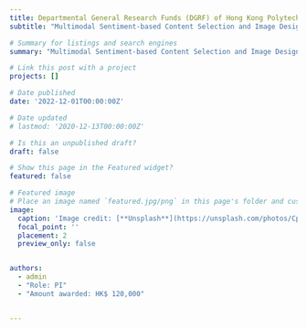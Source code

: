 ```yaml
---
title: Departmental General Research Funds (DGRF) of Hong Kong Polytechnic University
subtitle: "Multimodal Sentiment-based Content Selection and Image Design for Tourist Attractions: A Deep Leaning Method."

# Summary for listings and search engines
summary: "Multimodal Sentiment-based Content Selection and Image Design for Tourist Attractions: A Deep Leaning Method."

# Link this post with a project
projects: []

# Date published
date: '2022-12-01T00:00:00Z'

# Date updated
# lastmod: '2020-12-13T00:00:00Z'

# Is this an unpublished draft?
draft: false

# Show this page in the Featured widget?
featured: false

# Featured image
# Place an image named `featured.jpg/png` in this page's folder and customize its options here.
image:
  caption: 'Image credit: [**Unsplash**](https://unsplash.com/photos/CpkOjOcXdUY)'
  focal_point: ''
  placement: 2
  preview_only: false


authors:
  - admin
  - "Role: PI"
  - "Amount awarded: HK$ 120,000"


---
```


